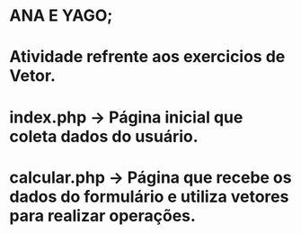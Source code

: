 # ANA E YAGO;
#
#
# Atividade refrente aos exercicios de Vetor. 
#
# index.php → Página inicial que coleta dados do usuário.
# calcular.php → Página que recebe os dados do formulário e utiliza vetores para realizar operações.
#